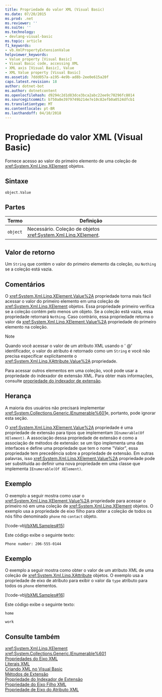 ```yaml
---
title: Propriedade do valor XML (Visual Basic)
ms.date: 07/20/2015
ms.prod: .net
ms.reviewer: ''
ms.suite: ''
ms.technology:
- devlang-visual-basic
ms.topic: article
f1_keywords:
- vb.XmlPropertyExtensionValue
helpviewer_keywords:
- Value property [Visual Basic]
- Visual Basic code, accessing XML
- XML axis [Visual Basic], Value
- XML Value property [Visual Basic]
ms.assetid: 7ddd057a-a195-4e9b-ad8b-2ee0e615a20f
caps.latest.revision: 18
author: dotnet-bot
ms.author: dotnetcontent
ms.openlocfilehash: d9294c2d1d83dce3bca2abc22ee9c70296fc8014
ms.sourcegitcommit: b750a8e3979749b214e7e10c82efb0a0524dfcb1
ms.translationtype: MT
ms.contentlocale: pt-BR
ms.lasthandoff: 04/10/2018
---
```

# <a name="xml-value-property-visual-basic"></a>Propriedade do valor XML (Visual Basic)
Fornece acesso ao valor do primeiro elemento de uma coleção de <xref:System.Xml.Linq.XElement> objetos.  
  
## <a name="syntax"></a>Sintaxe  
  
```  
object.Value  
```  
  
## <a name="parts"></a>Partes  
  
|Termo|Definição|  
|---|---|  
|`object`|Necessário. Coleção de objetos <xref:System.Xml.Linq.XElement>.|  
  
## <a name="return-value"></a>Valor de retorno  
 Um `String` que contém o valor do primeiro elemento da coleção, ou `Nothing` se a coleção está vazia.  
  
## <a name="remarks"></a>Comentários  
 O <xref:System.Xml.Linq.XElement.Value%2A> propriedade torna mais fácil acessar o valor do primeiro elemento em uma coleção de <xref:System.Xml.Linq.XElement> objetos. Essa propriedade primeiro verifica se a coleção contém pelo menos um objeto. Se a coleção está vazia, essa propriedade retornará `Nothing`. Caso contrário, essa propriedade retorna o valor da <xref:System.Xml.Linq.XElement.Value%2A> propriedade do primeiro elemento na coleção.  
  
> [!NOTE]
>  Quando você acessar o valor de um atributo XML usando o ' @' identificador, o valor do atributo é retornado como um `String` e você não precisa especificar explicitamente o <xref:System.Xml.Linq.XAttribute.Value%2A> propriedade.  
  
 Para acessar outros elementos em uma coleção, você pode usar a propriedade do indexador de extensão XML. Para obter mais informações, consulte [propriedade do indexador de extensão](../../../visual-basic/language-reference/xml-axis/extension-indexer-property.md).  
  
## <a name="inheritance"></a>Herança  
 A maioria dos usuários não precisará implementar <xref:System.Collections.Generic.IEnumerable%601>e, portanto, pode ignorar esta seção.  
  
 O <xref:System.Xml.Linq.XElement.Value%2A> propriedade é uma propriedade de extensão para tipos que implementam `IEnumerable(Of XElement)`. A associação dessa propriedade de extensão é como a associação de métodos de extensão: se um tipo implementa uma das interfaces e define uma propriedade que tem o nome "Valor", essa propriedade tem precedência sobre a propriedade de extensão. Em outras palavras, isso <xref:System.Xml.Linq.XElement.Value%2A> propriedade pode ser substituída ao definir uma nova propriedade em uma classe que implementa `IEnumerable(Of XElement)`.  
  
## <a name="example"></a>Exemplo  
 O exemplo a seguir mostra como usar o <xref:System.Xml.Linq.XElement.Value%2A> propriedade para acessar o primeiro nó em uma coleção de <xref:System.Xml.Linq.XElement> objetos. O exemplo usa a propriedade de eixo filho para obter a coleção de todos os nós filho denominado `phone` no `contact` objeto.  
  
 [!code-vb[VbXMLSamples#15](../../../visual-basic/language-reference/operators/codesnippet/VisualBasic/xml-value-property_1.vb)]  
  
 Este código exibe o seguinte texto:  
  
 `Phone number: 206-555-0144`  
  
## <a name="example"></a>Exemplo  
 O exemplo a seguir mostra como obter o valor de um atributo XML de uma coleção de <xref:System.Xml.Linq.XAttribute> objetos. O exemplo usa a propriedade de eixo de atributo para exibir o valor da `type` atributo para todos os `phone` elementos.  
  
 [!code-vb[VbXMLSamples#16](../../../visual-basic/language-reference/operators/codesnippet/VisualBasic/xml-value-property_2.vb)]  
  
 Este código exibe o seguinte texto:  
  
 `home`  
  
 `work`  
  
## <a name="see-also"></a>Consulte também  
 <xref:System.Xml.Linq.XElement>  
 <xref:System.Collections.Generic.IEnumerable%601>  
 [Propriedades do Eixo XML](../../../visual-basic/language-reference/xml-axis/xml-axis-properties.md)  
 [Literais XML](../../../visual-basic/language-reference/xml-literals/index.md)  
 [Criando XML no Visual Basic](../../../visual-basic/programming-guide/language-features/xml/creating-xml.md)  
 [Métodos de Extensão](../../../visual-basic/programming-guide/language-features/procedures/extension-methods.md)  
 [Propriedade do Indexador de Extensão](../../../visual-basic/language-reference/xml-axis/extension-indexer-property.md)  
 [Propriedade do Eixo Filho XML](../../../visual-basic/language-reference/xml-axis/xml-child-axis-property.md)  
 [Propriedade de Eixo do Atributo XML](../../../visual-basic/language-reference/xml-axis/xml-attribute-axis-property.md)
